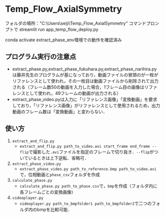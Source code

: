 # Temp_Flow_AxialSymmetry

フォルダの場所："C:\Users\seiji\Temp_Flow_AxialSymmetry"
コマンドプロンプトで streamlit run app_temp_flow_deploy.py

conda activate extract_phase_env環境での動作を確認済み

## プログラム実行の注意点
- extract_phase.py,extract_phase_fukuhara.py,extract_phase_narihira.pyは藤井先生のプログラムが基になっており，動画ファイルの冒頭のが一枚がリファレンスとして使われ，その一枚目は動画ファイルから削除されて出力される（フレーム数50の動画を入力した場合，1フレーム目の画像はリファレンスとして使われ，49フレームの動画が出力される）
- extract_phase_video.pyは入力に「リファレンス画像」「変換動画」を要求しており，「リファレンス画像」がリファレンスとして使用されるため，出力動画のフレーム数は「変換動画」と変わらない．

## 使い方
1. `extract_and_flip.py`
   -  `extract_and_flip.py path_to_video.avi start_frame end_frame --flip`で撮影した`.avi`ファイルを指定のフレームで切り抜き．`--flip`がついているときは上下逆転．省略可．
2. `extract_phase_video.py`
   - `extract_phase_video.py path_to_reference.bmp path_to_video.avi`で，位相動画と`phase_csv`フォルダを作成
3. `calculate_phase.py`
   - `calculate_phase.py path_to_phase.csv`で，`bmp`を作成（フォルダ内に各フレームごとの変換画像）
1. `videoplayer.py`
   - `videoplayer.py path_to_bmpfolder1 path_to_bmpfolder2`で二つのフォルダ内のbmpを比較可能．
